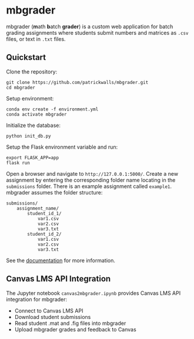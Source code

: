 # mbgrader

mbgrader (**m**ath **b**atch **grader**) is a custom web application for batch grading assignments where students submit numbers and matrices as `.csv` files, or text in `.txt` files.

## Quickstart

Clone the repository:

    git clone https://github.com/patrickwalls/mbgrader.git
    cd mbgrader

Setup environment:

    conda env create -f environment.yml
    conda activate mbgrader

Initialize the database:

    python init_db.py

Setup the Flask environment variable and run:

    export FLASK_APP=app
    flask run

Open a browser and navigate to `http://127.0.0.1:5000/`. Create a new assignment by entering the corresponding folder name locating in the `submissions` folder. There is an example assignment called `example1`. mbgrader assumes the folder structure:

    submissions/
        assignment_name/
            student_id_1/
                var1.csv
                var2.csv
                var3.txt
            student_id_2/
                var1.csv
                var2.csv
                var3.txt

See the [documentation](docs/guide.md) for more information.

## Canvas LMS API Integration

The Jupyter notebook `canvas2mbgrader.ipynb` provides Canvas LMS API integration for mbgrader:

* Connect to Canvas LMS API
* Download student submissions
* Read student .mat and .fig files into mbgrader
* Upload mbgrader grades and feedback to Canvas